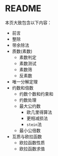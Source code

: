 <!--
 * @Autor: violet apricity ( Zhuangpx )
 * @Date: 2021-10-28 11:25:05
 * @LastEditors: violet apricity ( Zhuangpx )
 * @LastEditTime: 2021-10-30 19:22:17
 * @FilePath: \apricitye:\桌面\ACM\数学\数论\数论基础（整除出发）\README.md
 * @Description:  Zhuangpx : Violet && Apricity:/ The warmth of the sun in the winter /
-->

# README

本页大致包含以下内容：

- 前言
- 整除
- 带余除法
- 质数(素数)
  - 素数判定
  - 素数测试
  - 素数筛
  - 反素数
- 唯一分解定理
- 约数和倍数
  - 约数个数和约束和
  - 约数处理
  - 最大公约数
    - 欧几里得算法
    - 更相减损法
    - `stein`法
  - 最小公倍数
- 互质与欧拉函数
  - 欧拉函数性质
  - 欧拉函数求值

